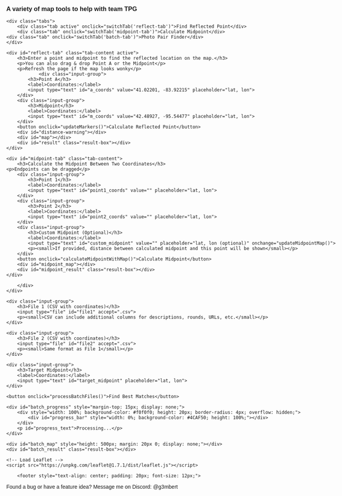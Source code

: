 <html>
<head>
    <title>Team TPG Tools</title>
    <meta charset="utf-8" />
    <meta name="viewport" content="width=device-width, initial-scale=1.0">
    <link rel="stylesheet" href="https://unpkg.com/leaflet@1.7.1/dist/leaflet.css" />
    <style>
        #map { 
	     height: 500px;
	     margin-top: 1em 
	     margin-bottom: 1em; 
	}
	#map.warning {
	  border: 4px solid #ff4d4f;
	  box-shadow: 0 0 15px 6px rgba(255, 77, 79, 0.5);
	  transition: box-shadow 0.3s ease, border 0.3s ease;
	}
	#midpoint_map { height: 500px; margin: 20px 0; }
        .input-group { margin: 10px 0; }
        label { display: inline-block; width: 120px; }
        body { font-family: Arial, sans-serif; max-width: 1000px; margin: 0 auto; padding: 20px; }
        .leaflet-marker-icon,
        .leaflet-marker-shadow {
            background-color: transparent !important;
            background: transparent !important;
        }
	    
	.leaflet-popup {
           width: max-content !important;
     		}
	.leaflet-popup-content-wrapper {
	  padding: 4px 6px !important;
	  border-radius: 8px !important;
	  background-color: rgba(255, 255, 255, 0.9) !important;
	}

	.leaflet-popup-content {
	  margin: 2px !important;
	  font-size: 12px !important;
	  line-height: 1.2 !important;
	  padding: 1px 9px 1px 1px !important;
	  max-width: 100% !important;
	}
	
 	.leaflet-popup-tip {
	  width: 5px !important;
	  height: 6px !important;
	  margin: -3px auto 0 !important;
	  transform: rotate(45deg) !important;
	}

        .tabs {
            display: flex;
	    overflow-x: auto;
	    white-space: nowrap;
            margin-bottom: 20px;
        }
	
	.tab-label {
	     flex: 0 0 auto;
	     padding: 12px 20px;
	     font-size: 16px;
	}

        .tab {
            padding: 10px 20px;
            background-color: #f0f0f0;
            cursor: pointer;
            border: 1px solid #ccc;
            border-bottom: none;
            margin-right: 5px;
        }
        .tab.active {
            background-color: #fff;
            border-bottom: 1px solid #fff;
            font-weight: bold;
        }
        .tab-content {
            display: none;
            border: 1px solid #ccc;
            padding: 20px;
        }
        .tab-content.active {
            display: block;
        }
        .result-box {
            margin-top: 20px;
            padding: 15px;
            background-color: #f9f9f9;
            border: 1px solid #ddd;
            border-radius: 5px;
        }
        .distance-label {
            white-space: nowrap;
            font-size: 12px;
            background-color: white;
            padding: 3px 6px;
            border: 1px solid #888;
            border-radius: 4px;
            box-shadow: 0 1px 3px rgba(0,0,0,0.2);
        }
        .warning-box {
            margin: 15px 0;
            padding: 12px 15px;
            background-color: #fff3cd;
            color: #856404;
            border: 1px solid #ffeeba;
            border-radius: 5px;
            font-weight: bold;
        }
	@media (max-width: 600px) {
 	 .tab-label {
   	 font-size: 14px;
    	padding: 10px 12px;
  	}
}
    </style>
    <script src="https://cdn.jsdelivr.net/npm/papaparse@5.4.1/papaparse.min.js"></script>
</head>
<body>
    <h3>A variety of map tools to help with team TPG</h3>
        
    <div class="tabs">
        <div class="tab active" onclick="switchTab('reflect-tab')">Find Reflected Point</div>
        <div class="tab" onclick="switchTab('midpoint-tab')">Calculate Midpoint</div>
	<div class="tab" onclick="switchTab('batch-tab')">Photo Pair Finder</div>
    </div>
     
    <div id="reflect-tab" class="tab-content active">
        <h3>Enter a point and midpoint to find the reflected location on the map.</h3>
        <p>You can also drag & drop Point A or the Midpoint</p>
        <p>Refresh the page if the map looks wonky</p>
                <div class="input-group">
            <h3>Point A</h3>
            <label>Coordinates:</label>
            <input type="text" id="a_coords" value="41.02201, -83.92215" placeholder="lat, lon">
        </div>
        <div class="input-group">
            <h3>Midpoint</h3>
            <label>Coordinates:</label>
            <input type="text" id="m_coords" value="42.48927, -95.54477" placeholder="lat, lon">
        </div>
        <button onclick="updateMarkers()">Calculate Reflected Point</button>
        <div id="distance-warning"></div>
        <div id="map"></div>
        <div id="result" class="result-box"></div>
    </div>
    
    <div id="midpoint-tab" class="tab-content">
        <h3>Calculate the Midpoint Between Two Coordinates</h3>
	<p>Endpoints can be dragged</p>
        <div class="input-group">
            <h3>Point 1</h3>
            <label>Coordinates:</label>
            <input type="text" id="point1_coords" value="" placeholder="lat, lon">
        </div>
        <div class="input-group">
            <h3>Point 2</h3>
            <label>Coordinates:</label>
            <input type="text" id="point2_coords" value="" placeholder="lat, lon">
        </div>
        <div class="input-group">
            <h3>Custom Midpoint (Optional)</h3>
            <label>Coordinates:</label>
            <input type="text" id="custom_midpoint" value="" placeholder="lat, lon (optional)" onchange="updateMidpointMap()">
            <p><small>If provided, distance between calculated midpoint and this point will be shown</small></p>
        </div>
        <button onclick="calculateMidpointWithMap()">Calculate Midpoint</button>
        <div id="midpoint_map"></div>
        <div id="midpoint_result" class="result-box"></div>
    </div>

<div id="batch-tab" class="tab-content">
    <h3>Photo Pair Finder - Batch Process Coordinate Pairs</h3>
    <p>Upload two CSV files with photo coordinates and find which pair produces a midpoint closest to the target.</p>
    <p>Now accepts exported Voronoi Map CSVs!</p>
    <p><strong>Warning:</strong> Both CSVs should have the same format to avoid errors.</p>
    <p><strong>Taking Too Long to compute?</strong> <a href="https://tpg.marsmathis.com/pairfinder/">Check out Morphior's site!</a>  </p>

    <div class="input-group">
        <h4>CSV Format Settings</h4>
        <div style="display: flex; align-items: center; margin-bottom: 10px;">
            <input type="checkbox" id="auto_detect" checked style="margin-right: 10px;">
            <label for="auto_detect" style="width: auto; margin-right: 15px;"><strong>Auto-detect coordinate columns</strong></label>
            <span style="font-size: 12px; color: #666;">(Recommended for most files)</span>
        </div>
        
        <div id="manual_columns" style="display: none;">
            <div style="margin-bottom: 10px;">
                <label for="lat_column">Latitude Column Index:</label>
                <input type="number" id="lat_column" value="0" min="0" style="width: 60px;">
                <span style="margin-left: 15px; font-size: 12px; color: #666;">(First column is index 0)</span>
            </div>
            <div>
                <label for="lon_column">Longitude Column Index:</label>
                <input type="number" id="lon_column" value="1" min="0" style="width: 60px;">
            </div>

<p><small>Specify which columns contain the latitude and longitude values. Default is 0,1 for the voronoi map exported csv.</small></p>

<div style="display: flex; align-items: center; margin-bottom: 10px; margin-top: 10px;">
    <input type="checkbox" id="has_headers" checked style="margin-right: 10px;">
    <label for="has_headers" style="width: auto; margin-right: 15px;"><strong>Files have headers</strong></label>
    <span style="font-size: 12px; color: #666;">(Uncheck if your CSV files don't have column names in the first row)</span>
</div>

	<div style="margin-bottom: 10px;">
    <label for="desc_column">Description Column Index:</label>
    <input type="number" id="desc_column" value="2" min="0" style="width: 60px;">
    <span style="margin-left: 15px; font-size: 12px; color: #666;">(Column to use for point description)</span>
</div>
            
        </div>
    </div>
        
    <div class="input-group">
        <h3>File 1 (CSV with coordinates)</h3>
        <input type="file" id="file1" accept=".csv">
        <p><small>CSV can include additional columns for descriptions, rounds, URLs, etc.</small></p>
    </div>
    
    <div class="input-group">
        <h3>File 2 (CSV with coordinates)</h3>
        <input type="file" id="file2" accept=".csv">
        <p><small>Same format as File 1</small></p>
    </div>
    
    <div class="input-group">
        <h3>Target Midpoint</h3>
        <label>Coordinates:</label>
        <input type="text" id="target_midpoint" placeholder="lat, lon">
    </div>
    
    <button onclick="processBatchFiles()">Find Best Matches</button>
    
    <div id="batch_progress" style="margin-top: 15px; display: none;">
        <div style="width: 100%; background-color: #f0f0f0; height: 20px; border-radius: 4px; overflow: hidden;">
            <div id="progress_bar" style="width: 0%; background-color: #4CAF50; height: 100%;"></div>
        </div>
        <p id="progress_text">Processing...</p>
    </div>
    
    <div id="batch_map" style="height: 500px; margin: 20px 0; display: none;"></div>
    <div id="batch_result" class="result-box"></div>
</div>

    <!-- Load Leaflet -->
    <script src="https://unpkg.com/leaflet@1.7.1/dist/leaflet.js"></script>
    
   <!-- This is just the modified part of the script section -->
<script>
    // Global variables for markers
    let markerA = null;
    let markerM = null;
    let markerB = null;
    let map = null;
    
    // Global variables for midpoint map
    let midpointMap = null;
    let point1Marker = null;
    let point2Marker = null;
    let calculatedMidpointMarker = null;
    let customMidpointMarker = null;
    let distancePolyline = null;
    let distanceLabel = null;
    
    // Constants for Earth dimensions
    const EARTH_RADIUS_MILES = 3958.8; // Earth's radius in miles
    const HALF_EARTH_CIRCUMFERENCE = Math.PI * EARTH_RADIUS_MILES; // Half of Earth's circumference in miles
    
    // Create a red icon for midpoint markers
    function createRedIcon() {
        return new L.Icon({
            iconUrl: 'https://raw.githubusercontent.com/pointhi/leaflet-color-markers/master/img/marker-icon-2x-red.png',
            shadowUrl: 'https://cdnjs.cloudflare.com/ajax/libs/leaflet/0.7.7/images/marker-shadow.png',
            iconSize: [25, 41],
            iconAnchor: [12, 41],
            popupAnchor: [1, -34],
            shadowSize: [41, 41]
        });
    }

     // Function to create a gold icon for custom midpoint
function createGoldIcon() {
    return new L.Icon({
        iconUrl: 'https://raw.githubusercontent.com/pointhi/leaflet-color-markers/master/img/marker-icon-2x-gold.png',
        shadowUrl: 'https://cdnjs.cloudflare.com/ajax/libs/leaflet/0.7.7/images/marker-shadow.png',
        iconSize: [25, 41],
        iconAnchor: [12, 41],
        popupAnchor: [1, -34],
        shadowSize: [41, 41]
    });
}

    
    // Fix Leaflet's default icon paths once for all maps
    function fixLeafletIconPaths() {
        delete L.Icon.Default.prototype._getIconUrl;
        L.Icon.Default.mergeOptions({
            iconRetinaUrl: 'https://unpkg.com/leaflet@1.7.1/dist/images/marker-icon-2x.png',
            iconUrl: 'https://unpkg.com/leaflet@1.7.1/dist/images/marker-icon.png',
            shadowUrl: 'https://unpkg.com/leaflet@1.7.1/dist/images/marker-shadow.png'
        });
    }
    
    // Initialize map
    function initMap() {
        if (map !== null) return; // Only initialize once
        
        map = L.map('map', {
            worldCopyJump: true // Helps with the wrapping behavior
        }).setView([32.5, -81.2], 6);
        
        // Add tile layer
        L.tileLayer('https://{s}.tile.openstreetmap.org/{z}/{x}/{y}.png', {
            attribution: '&copy; OpenStreetMap contributors',
            noWrap: false // Allow the map to repeat horizontally
        }).addTo(map);

        // Fix icon paths
        fixLeafletIconPaths();
    }
    
    // Initialize midpoint map
    function initMidpointMap() {
        if (midpointMap !== null) return; // Only initialize once
        
        midpointMap = L.map('midpoint_map', {
            worldCopyJump: true // Helps with the wrapping behavior
        }).setView([32.5, -81.2], 3);
        
        // Add tile layer
        L.tileLayer('https://{s}.tile.openstreetmap.org/{z}/{x}/{y}.png', {
            attribution: '&copy; OpenStreetMap contributors',
            noWrap: false // Allow the map to repeat horizontally
        }).addTo(midpointMap);

        // Fix icon paths
        fixLeafletIconPaths();
    }

    // Tab switching function
function switchTab(tabId) {
    // Hide all tab contents
    document.querySelectorAll('.tab-content').forEach(content => {
        content.classList.remove('active');
    });

    // Remove active class from all tabs
    document.querySelectorAll('.tab').forEach(tab => {
        tab.classList.remove('active');
    });

    // Show the selected tab content
    const tabContent = document.getElementById(tabId);
    if (tabContent) tabContent.classList.add('active');

    // Add active class to the correct tab using a matching ID-to-label map
    const tabMap = {
        'reflect-tab': 'Find Reflected Point',
        'midpoint-tab': 'Calculate Midpoint',
        'batch-tab': 'Photo Pair Finder'
    };

    document.querySelectorAll('.tab').forEach(tab => {
        if (tab.textContent.trim() === tabMap[tabId]) {
            tab.classList.add('active');
        }
    });

    // Initialize the appropriate map with a delay
    setTimeout(() => {
        if (tabId === 'reflect-tab') {
            initMap();
            updateMarkers();
        } else if (tabId === 'midpoint-tab') {
            initMidpointMap();
            if (document.getElementById('point1_coords').value && document.getElementById('point2_coords').value) {
                calculateMidpointWithMap();
            }
        } else if (tabId === 'batch-tab') {
            document.getElementById('batch_map').style.display = 'none';
        }
    }, 100);
}


    // Function to parse coordinates from input string
    function parseCoordinates(coordString) {
        if (!coordString || coordString.trim() === '') {
            throw new Error("Coordinates cannot be empty");
        }
        
        const parts = coordString.split(',').map(v => parseFloat(v.trim()));
        
        if (parts.length !== 2 || isNaN(parts[0]) || isNaN(parts[1])) {
            throw new Error("Invalid coordinates format. Please use 'latitude, longitude'");
        }
        
        return parts;
    }

    // Function to normalize coordinates
    function normalizeCoordinates(lat, lng) {
        // Constrain latitude to -90 to 90
        lat = Math.max(-90, Math.min(90, lat));
        
        // Normalize longitude to -180 to 180
        lng = ((lng + 540) % 360) - 180;
        
        return [lat, lng];
    }

    // Calculate midpoint using the geomidpoint.com method (center of gravity)
    function calculateGeographicMidpoint(coords) {
        const toRad = deg => deg * Math.PI / 180;
        const toDeg = rad => rad * 180 / Math.PI;
        
        // Convert to Cartesian coordinates
        let x = 0, y = 0, z = 0;
        
        for (const [lat, lon] of coords) {
            const phi = toRad(lat);
            const lambda = toRad(lon);
            
            // Convert to Cartesian coordinates
            x += Math.cos(phi) * Math.cos(lambda);
            y += Math.cos(phi) * Math.sin(lambda);
            z += Math.sin(phi);
        }
        
        // Get averages
        x /= coords.length;
        y /= coords.length;
        z /= coords.length;
        
        // Convert back to spherical coordinates
        const lambda = Math.atan2(y, x);
        const hyp = Math.sqrt(x * x + y * y);
        const phi = Math.atan2(z, hyp);
        
        // Convert to degrees
        const midLat = toDeg(phi);
        const midLon = toDeg(lambda);
        
        return normalizeCoordinates(midLat, midLon);
    }

    // Function to calculate distance between two points (in miles)
    function calculateDistance(lat1, lon1, lat2, lon2) {
        const R = EARTH_RADIUS_MILES; // Earth's radius in miles
        const dLat = (lat2 - lat1) * Math.PI / 180;
        const dLon = (lon2 - lon1) * Math.PI / 180;
        
        const a = Math.sin(dLat/2) * Math.sin(dLat/2) +
                  Math.cos(lat1 * Math.PI / 180) * Math.cos(lat2 * Math.PI / 180) * 
                  Math.sin(dLon/2) * Math.sin(dLon/2);
        
        const c = 2 * Math.atan2(Math.sqrt(a), Math.sqrt(1-a));
        const distance = R * c;
        
        return distance;
    }
    
    // Function to check if distance exceeds half of Earth's circumference
    function isDistanceTooLarge(lat1, lon1, lat2, lon2) {
        const distance = calculateDistance(lat1, lon1, lat2, lon2);
        return {
            isTooLarge: distance > HALF_EARTH_CIRCUMFERENCE / 2, // Half of half circumference (quarter of full)
            distance: distance
        };
    }
    
   // Function to add or update a marker on the midpoint map
function addOrUpdateMidpointMarker(marker, lat, lon, title, useRedIcon = false, customIcon = null) {
    let options = {
        draggable: false
    };

   // Make points 1 and 2 draggable, but not the midpoints
    if (title === "Point 1" || title === "Point 2") {
        options.draggable = true;
    }
    
    // Use specified icon if provided, otherwise use red icon if specified
    if (customIcon) {
        options.icon = customIcon;
    } else if (useRedIcon) {
        options.icon = createRedIcon();
    }
    
    if (marker) {
        marker.setLatLng([lat, lon]);
        
        // Update icon if we're changing the icon
        if ((useRedIcon && !marker.options.icon) || customIcon) {
            marker.setIcon(customIcon || createRedIcon());
        }

 // Update draggable property if it changed
        if (marker.options.draggable !== options.draggable) {
            // We need to recreate the marker if draggable property changes
            marker.remove();
            marker = L.marker([lat, lon], options);
            marker.addTo(midpointMap);
        }

    } else {
        marker = L.marker([lat, lon], options);
        marker.addTo(midpointMap);
    }
    marker.bindPopup(title);
    return marker;
}
    
// Throttle function to reduce number of updates during dragging
function throttle(func, limit) {
    let inThrottle;
    return function() {
        const args = arguments;
        const context = this;
        if (!inThrottle) {
            func.apply(context, args);
            inThrottle = true;
            setTimeout(() => inThrottle = false, limit);
        }
    }
}

    // Improved function to create a distance label that's always on one line
    function createDistanceLabel(midLat, midLon, distance) {
        // Remove existing distance label if it exists
        if (distanceLabel) {
            midpointMap.removeLayer(distanceLabel);
        }
        
        // Format the distance with appropriate precision
        const formattedDistance = distance.toFixed(2);
        
        // Create a div icon with nowrap styling
        const labelIcon = L.divIcon({
            className: 'custom-label', // This is ignored, we'll use the html styling
            html: `<div class="distance-label">${formattedDistance} miles</div>`,
            iconSize: [null, null], // Auto-size based on content
            iconAnchor: [50, 10] // Centered horizontally
        });
        
        // Create the marker with the label
        distanceLabel = L.marker([midLat, midLon], {
            icon: labelIcon,
            interactive: false, // Make it non-interactive (can't be clicked)
            keyboard: false
        }).addTo(midpointMap);        
        return distanceLabel;
    }
    
    // Function to update the midpoint map display
    function updateMidpointMap() {
        try {
            // Make sure the midpoint map is initialized
            initMidpointMap();
                            
            // Check if we have the necessary data
            const point1Value = document.getElementById('point1_coords').value.trim();
            const point2Value = document.getElementById('point2_coords').value.trim();
            
            if (!point1Value || !point2Value) {
                return; // Not enough data to update map
            }
            
            // Parse point coordinates
            let [lat1, lon1] = parseCoordinates(point1Value);
            let [lat2, lon2] = parseCoordinates(point2Value);
            
            // Normalize coordinates
            [lat1, lon1] = normalizeCoordinates(lat1, lon1);
            [lat2, lon2] = normalizeCoordinates(lat2, lon2);
            
            // Calculate midpoint
            const [midLat, midLon] = calculateGeographicMidpoint([[lat1, lon1], [lat2, lon2]]);
            
            // Update or add markers - use red icon for midpoint
            point1Marker = addOrUpdateMidpointMarker(point1Marker, lat1, lon1, "Point 1", false);
            point2Marker = addOrUpdateMidpointMarker(point2Marker, lat2, lon2, "Point 2", false);
            calculatedMidpointMarker = addOrUpdateMidpointMarker(calculatedMidpointMarker, midLat, midLon, "Calculated Midpoint", true);
   
// Add drag event listeners to recalculate midpoint
        if (point1Marker) {
            // Remove existing listeners first to avoid duplicates
            point1Marker.off('dragend');
            point1Marker.off('drag');
            
            // Add new listeners
            point1Marker.on('dragend', function(e) {
                const pos = e.target.getLatLng();
                document.getElementById('point1_coords').value = `${pos.lat.toFixed(6)}, ${pos.lng.toFixed(6)}`;
                calculateMidpointWithMap();
            });
            
            point1Marker.on('drag', throttle(function(e) {
                const pos = e.target.getLatLng();
                document.getElementById('point1_coords').value = `${pos.lat.toFixed(6)}, ${pos.lng.toFixed(6)}`;
            }, 100));
        }
        
        if (point2Marker) {
            // Remove existing listeners first to avoid duplicates
            point2Marker.off('dragend');
            point2Marker.off('drag');
            
            // Add new listeners
            point2Marker.on('dragend', function(e) {
                const pos = e.target.getLatLng();
                document.getElementById('point2_coords').value = `${pos.lat.toFixed(6)}, ${pos.lng.toFixed(6)}`;
                calculateMidpointWithMap();
            });
            
            point2Marker.on('drag', throttle(function(e) {
                const pos = e.target.getLatLng();
                document.getElementById('point2_coords').value = `${pos.lat.toFixed(6)}, ${pos.lng.toFixed(6)}`;
            }, 100));
        }

            // Check for custom midpoint
            const customMidpointValue = document.getElementById('custom_midpoint').value.trim();
            
            // Remove existing polyline
            if (distancePolyline) {
                midpointMap.removeLayer(distancePolyline);
                distancePolyline = null;
            }
            
            // Remove existing distance label
            if (distanceLabel) {
                midpointMap.removeLayer(distanceLabel);
                distanceLabel = null;
            }
            
            if (customMidpointValue) {
                try {
                    let [customLat, customLon] = parseCoordinates(customMidpointValue);
                    [customLat, customLon] = normalizeCoordinates(customLat, customLon);
                    
                    // Add or update custom midpoint marker with gold icon
		    customMidpointMarker = addOrUpdateMidpointMarker(customMidpointMarker, customLat, customLon, "Custom Midpoint", false, createGoldIcon());
                    
                    // Calculate distance
                    const distanceMiles = calculateDistance(midLat, midLon, customLat, customLon);
                    
                    // Add polyline
                    distancePolyline = L.polyline(
                        [[midLat, midLon], [customLat, customLon]], 
                        { color: 'red', weight: 3 }
                    ).addTo(midpointMap);
                    
                    // Add improved distance label
                    const midPoint = [
                        (midLat + customLat) / 2,
                        (midLon + customLon) / 2
                    ];
                    
                    createDistanceLabel(midPoint[0], midPoint[1], distanceMiles);
                    
                } catch (err) {
                    console.error("Error with custom midpoint:", err);
                    if (customMidpointMarker) {
                        midpointMap.removeLayer(customMidpointMarker);
                        customMidpointMarker = null;
                    }
                }
            } else {
                // If no custom midpoint is provided, remove the custom midpoint marker
                if (customMidpointMarker) {
                    midpointMap.removeLayer(customMidpointMarker);
                    customMidpointMarker = null;
                }
            }
            
            // Create a group with all valid markers to fit the map view
            const markersToInclude = [point1Marker, point2Marker, calculatedMidpointMarker];
            if (customMidpointMarker) markersToInclude.push(customMidpointMarker);
            
            const group = new L.featureGroup(markersToInclude);
            midpointMap.fitBounds(group.getBounds().pad(0.3));
            
        } catch (error) {
            console.error("Error updating midpoint map:", error);
            document.getElementById('midpoint_result').innerHTML = `
                <h3>Error:</h3>
                <strong>${error.message}</strong>
            `;
        }
    }

    // Function to handle midpoint calculation with map update
    function calculateMidpointWithMap() {
        try {
            // This calls the original calculation function
            calculateMidpoint();
            
            // Then updates the map
            updateMidpointMap();
            
        } catch (error) {
            console.error("Error calculating midpoint with map:", error);
        }
    }

    // Function to handle midpoint calculation
    function calculateMidpoint() {
        try {
            // Get input values
            let [lat1, lon1] = parseCoordinates(document.getElementById('point1_coords').value);
            let [lat2, lon2] = parseCoordinates(document.getElementById('point2_coords').value);
            
            // Normalize coordinates
            [lat1, lon1] = normalizeCoordinates(lat1, lon1);
            [lat2, lon2] = normalizeCoordinates(lat2, lon2);
            
            // Update input fields with normalized values
            document.getElementById('point1_coords').value = `${lat1.toFixed(6)}, ${lon1.toFixed(6)}`;
            document.getElementById('point2_coords').value = `${lat2.toFixed(6)}, ${lon2.toFixed(6)}`;
            
            // Calculate midpoint
            const [midLat, midLon] = calculateGeographicMidpoint([[lat1, lon1], [lat2, lon2]]);
            
            let resultHTML = `
                <h3>Midpoint Results:</h3>
                <strong>Calculated Midpoint:</strong> ${midLat.toFixed(6)}, ${midLon.toFixed(6)}<br>
                <a href="https://www.google.com/maps/place/${midLat},${midLon}" target="_blank">View on Google Maps</a><br><br>
                <strong>Distance from Point 1 to Point 2:</strong> ${calculateDistance(lat1, lon1, lat2, lon2).toFixed(2)} miles<br>
            `;
            
            // Check if custom midpoint was provided
            const customMidpointValue = document.getElementById('custom_midpoint').value.trim();
            if (customMidpointValue) {
                try {
                    let [customLat, customLon] = parseCoordinates(customMidpointValue);
                    
                    [customLat, customLon] = normalizeCoordinates(customLat, customLon);
                    document.getElementById('custom_midpoint').value = `${customLat.toFixed(6)}, ${customLon.toFixed(6)}`;
                    
                    const customDistance = calculateDistance(midLat, midLon, customLat, customLon);
                    resultHTML += `<br><strong>Distance between calculated midpoint and custom midpoint:</strong> ${customDistance.toFixed(2)} miles`;
                } catch (err) {
                    resultHTML += `<br><span style="color: red;">Error with custom midpoint: ${err.message}</span>`;
                }
            }
            
            document.getElementById('midpoint_result').innerHTML = resultHTML;
            
        } catch (error) {
            document.getElementById('midpoint_result').innerHTML = `
                <h3>Error:</h3>
                <strong>${error.message}</strong>
            `;
        }
    }

    // Improved inverse midpoint function using vector-based calculation
    function improvedInverseMidpoint(a_lat, a_lon, m_lat, m_lon) {
        const toRad = deg => deg * Math.PI / 180;
        const toDeg = rad => rad * 180 / Math.PI;

        const φ1 = toRad(a_lat);
        const λ1 = toRad(a_lon);
        const φ2 = toRad(m_lat);
        const λ2 = toRad(m_lon);

        // Calculate angular distance between point A and midpoint
        const Δφ = φ2 - φ1;
        const Δλ = λ2 - λ1;
        const a = Math.sin(Δφ/2)**2 + Math.cos(φ1)*Math.cos(φ2)*Math.sin(Δλ/2)**2;
        const angularDistance = 2 * Math.atan2(Math.sqrt(a), Math.sqrt(1-a));

        // Check for antipodal points (distance close to π radians or 180 degrees)
        if (Math.abs(angularDistance - Math.PI) < 1e-10) {
            return [null, null]; // Reflection is undefined for antipodal points
        }

        // Check if points are identical or very close
        if (angularDistance < 1e-10) {
            return [null, null]; // Cannot determine reflection direction
        }

        // Calculate initial bearing from point A to midpoint
        const y = Math.sin(Δλ) * Math.cos(φ2);
        const x = Math.cos(φ1)*Math.sin(φ2) - Math.sin(φ1)*Math.cos(φ2)*Math.cos(Δλ);
        const θ = Math.atan2(y, x);

        // Continue along the same great circle for the same distance to get reflected point
        // Double the angular distance from A to M
        const δ = 2 * angularDistance;
        
        // If this exceeds 180 degrees, we need to warn about potential issues
        if (δ > Math.PI) {
            console.warn("Warning: Reflected point is more than 180° from the original point");
        }

        // Calculate the destination point
        const φ3 = Math.asin(Math.sin(φ1)*Math.cos(δ) + Math.cos(φ1)*Math.sin(δ)*Math.cos(θ));
        const λ3 = λ1 + Math.atan2(Math.sin(θ)*Math.sin(δ)*Math.cos(φ1), 
                                  Math.cos(δ) - Math.sin(φ1)*Math.sin(φ3));

        // Convert back to degrees
        let b_lat = toDeg(φ3);
        let b_lon = toDeg(λ3);
        
        // Normalize longitude to -180 to 180
        b_lon = ((b_lon + 540) % 360) - 180;

        return [b_lat, b_lon];
    }

    // Helper function to add or move markers
    function addOrMoveMarker(marker, lat, lon, options, onDragEnd) {
        if (marker) {
            marker.setLatLng([lat, lon]);
            
            // Update icon if specified in options and different from current
            if (options.icon && (!marker.options.icon || marker.options.icon !== options.icon)) {
                marker.setIcon(options.icon);
            }
        } else {
            marker = L.marker([lat, lon], options);
            if (onDragEnd) marker.on('dragend', onDragEnd);
            marker.addTo(map);
        }
        return marker;
    }

    // Update markers for the reflection calculator
    function updateMarkers() {
        try {
            // Initialize map if not already initialized
            initMap();
            
            // Clear any existing warning
            document.getElementById('distance-warning').innerHTML = '';
            
            // Get input values
            try {
                var [a_lat, a_lon] = parseCoordinates(document.getElementById('a_coords').value);
                var [m_lat, m_lon] = parseCoordinates(document.getElementById('m_coords').value);
            } catch (error) {
                document.getElementById('result').innerHTML = `
                    <h3>Error:</h3>
                    <strong>${error.message}</strong>
                `;
                return;
            }
            
            // Normalize the input coordinates
            [a_lat, a_lon] = normalizeCoordinates(a_lat, a_lon);
            [m_lat, m_lon] = normalizeCoordinates(m_lat, m_lon);
            
            // Update the input fields with normalized values
            document.getElementById('a_coords').value = `${a_lat.toFixed(6)}, ${a_lon.toFixed(6)}`;
            document.getElementById('m_coords').value = `${m_lat.toFixed(6)}, ${m_lon.toFixed(6)}`;
           
// Check if distance is too large (more than a quarter of Earth's circumference)
const { isTooLarge, distance } = isDistanceTooLarge(a_lat, a_lon, m_lat, m_lon);

const warningBox = document.getElementById('distance-warning');
const mapElement = document.getElementById('map');

if (isTooLarge) {
    // Show warning
    warningBox.innerHTML = `
        <div class="warning-box">
            <strong>Warning:</strong> The distance between Point A and the Midpoint (${distance.toFixed(0)} miles) 
            is very large. For points this far apart the true shortest path midpoint would be the antipode of the current midpoint.
        </div>
    `;

    // Add red glow to the map
    mapElement.classList.add('warning');

    // Optional: vibrate on mobile
    if ('vibrate' in navigator) navigator.vibrate(200);

} else {
    // Clear warning
    warningBox.innerHTML = '';
    
    // Remove red glow
    mapElement.classList.remove('warning');
}

            
            // Calculate inverse midpoint
            const [b_lat, b_lon] = improvedInverseMidpoint(a_lat, a_lon, m_lat, m_lon);
            
            if (b_lat === null || b_lon === null) {
                document.getElementById('result').innerHTML = `
                    <h3>Error:</h3>
                    <strong>Cannot calculate reflected point:</strong> 
                    Points are either too close or antipodal (opposite sides of Earth).
                    Please choose different points.
                `;
                return;
            }
            
            // Create a red icon for the midpoint
            const redIcon = createRedIcon();
            
            // Add or move markers - use red icon for midpoint
            markerA = addOrMoveMarker(markerA, a_lat, a_lon, {draggable: true, title: "Point A"}, function(e) {
                const pos = e.target.getLatLng();
                // Normalize the coordinates when marker is dragged
                const [normalizedLat, normalizedLng] = normalizeCoordinates(pos.lat, pos.lng);
                document.getElementById('a_coords').value = `${normalizedLat.toFixed(6)}, ${normalizedLng.toFixed(6)}`;
                // Update the marker position with normalized coordinates
                e.target.setLatLng([normalizedLat, normalizedLng]);
                updateMarkers();
            });
            markerA.bindPopup("Point A").openPopup();
            
            markerM = addOrMoveMarker(markerM, m_lat, m_lon, {draggable: true, title: "Midpoint", icon: redIcon}, function(e) {
                const pos = e.target.getLatLng();
                // Normalize the coordinates when marker is dragged
                const [normalizedLat, normalizedLng] = normalizeCoordinates(pos.lat, pos.lng);
                document.getElementById('m_coords').value = `${normalizedLat.toFixed(6)}, ${normalizedLng.toFixed(6)}`;
                // Update the marker position with normalized coordinates
                e.target.setLatLng([normalizedLat, normalizedLng]);
                updateMarkers();
            });
            markerM.bindPopup("Midpoint");
            
            markerB = addOrMoveMarker(markerB, b_lat, b_lon, {draggable: false, title: "Reflected Point"});
            markerB.bindPopup("Reflected Point");
            
            // Fit map to show all points
            const group = new L.featureGroup([markerA, markerM, markerB]);
            map.fitBounds(group.getBounds().pad(0.3));
            
            // Show result
            document.getElementById('result').innerHTML = `
                <h3>Results:</h3>
                <strong>Reflected Point Coordinates:</strong> ${b_lat.toFixed(6)}, ${b_lon.toFixed(6)}<br>
                <a href="https://www.google.com/maps/place/${b_lat},${b_lon}" target="_blank">View on Google Maps</a>
            `;
        } catch (error) {
            document.getElementById('result').innerHTML = `
                <h3>Error:</h3>
                <strong>${error.message}</strong>
            `;
        }
    }

// Global variables for batch processing
let batchMap = null;
let batchResults = [];
let batchMarkers = [];

// Initialize batch processing map
function initBatchMap() {
    if (batchMap !== null) return; // Only initialize once
    
    batchMap = L.map('batch_map', {
        worldCopyJump: true
    }).setView([32.5, -81.2], 3);
    
    // Add tile layer
    L.tileLayer('https://{s}.tile.openstreetmap.org/{z}/{x}/{y}.png', {
        attribution: '&copy; OpenStreetMap contributors',
        noWrap: false
    }).addTo(batchMap);

    // Fix icon paths
    fixLeafletIconPaths();
}

// Add this code to your existing JavaScript section
document.addEventListener('DOMContentLoaded', function() {
    // Add event listener for auto-detect checkbox
    const autoDetectCheckbox = document.getElementById('auto_detect');
    const manualColumnsDiv = document.getElementById('manual_columns');
    
    if (autoDetectCheckbox && manualColumnsDiv) {
        autoDetectCheckbox.addEventListener('change', function() {
            manualColumnsDiv.style.display = this.checked ? 'none' : 'block';
        });
    }
});
/**
 * More robust function to determine if a CSV has headers
 * @param {string} csvContent - The content of the CSV file
 * @returns {boolean} - True if the CSV likely has headers, false otherwise
 */
function detectCSVHeaders(csvContent) {
    const lines = csvContent.split(/\r?\n/).filter(line => line.trim());
    if (lines.length < 2) return false; // Need at least 2 lines to compare
    
    const firstLine = lines[0].split(',').map(item => item.trim());
    const secondLine = lines[1].split(',').map(item => item.trim());
    
    // If first line has different number of columns than second, it's likely a header
    if (firstLine.length !== secondLine.length) return true;
    
    // Check if first line has any non-numeric values while second line is all numeric
    const firstLineHasNonNumeric = firstLine.some(item => isNaN(parseFloat(item)));
    const secondLineAllNumeric = secondLine.every(item => !isNaN(parseFloat(item)));
    
    if (firstLineHasNonNumeric && secondLineAllNumeric) return true;
    
    // Check for common header words in first line
    const headerKeywords = ['name', 'id', 'title', 'label', 'description', 'desc', 'lat', 'lon', 'lng', 
                           'latitude', 'longitude', 'location', 'address', 'city', 'state', 'country', 
                           'zip', 'postal', 'code', 'date', 'time', 'year', 'month', 'day'];
    
    const firstLineHasHeaderWords = firstLine.some(item => 
        headerKeywords.some(keyword => 
            item.toLowerCase().includes(keyword.toLowerCase())
        )
    );
    
    // If we detect header keywords in the first line, it's likely a header
    if (firstLineHasHeaderWords) return true;
    
    // Compare data patterns between first row and other rows
    // If first row pattern is significantly different, it might be a header
    let firstRowNumericCount = 0;
    let otherRowsNumericCount = 0;
    let rowsChecked = 0;
    
    firstLine.forEach(item => {
        if (!isNaN(parseFloat(item))) firstRowNumericCount++;
    });
    
    // Check up to 5 more rows
    for (let i = 1; i < Math.min(lines.length, 6); i++) {
        const rowItems = lines[i].split(',').map(item => item.trim());
        let rowNumericCount = 0;
        
        rowItems.forEach(item => {
            if (!isNaN(parseFloat(item))) rowNumericCount++;
        });
        
        otherRowsNumericCount += rowNumericCount;
        rowsChecked++;
    }
    
    const avgOtherRowsNumeric = otherRowsNumericCount / rowsChecked;
    
    // If first row has significantly less numeric values than others, likely a header
    if (firstRowNumericCount < avgOtherRowsNumeric * 0.7) return true;
    
    // Default to assuming no headers if none of the above checks passed
    return false;
}
  
/**
 * Automatically detects the latitude and longitude columns in a CSV file.
 * @param {string} csvContent - The content of the CSV file as a string
 * @returns {Object} - Object containing the detected latitude and longitude column indices
 */
function autoDetectCoordinateColumns(csvContent) {
    if (!csvContent || typeof csvContent !== 'string') {
        return { latIndex: 0, lonIndex: 1 }; // Default values if input is invalid
    }

    // Split content into lines and get header row if it exists
    const lines = csvContent.split(/\r?\n/);
    if (lines.length < 2) {
        return { latIndex: 0, lonIndex: 1 }; // Not enough data, return defaults
    }

    // Check if we have headers (first attempt to parse first line as numbers)
    const firstLineParts = lines[0].split(',').map(p => p.trim());
    const hasHeaders = firstLineParts.some(part => isNaN(parseFloat(part)));

    // Get column headers if they exist, otherwise use indices as headers
    const headers = hasHeaders ? firstLineParts : Array.from({ length: firstLineParts.length }, (_, i) => `Column ${i}`);
    
    // Header-based detection - common names for lat/lon columns
    const latKeywords = ['lat', 'latitude', 'latitud'];
    const lonKeywords = ['lon', 'lng', 'long', 'longitude', 'longitud'];
    
    let latCandidates = [];
    let lonCandidates = [];
    
    // First check headers for common lat/lon names
    headers.forEach((header, index) => {
        const headerLower = header.toLowerCase();
        
        // Check for latitude keywords
        if (latKeywords.some(keyword => headerLower.includes(keyword))) {
            latCandidates.push({ index, confidence: 0.9 }); // High confidence based on header
        }
        
        // Check for longitude keywords
        if (lonKeywords.some(keyword => headerLower.includes(keyword))) {
            lonCandidates.push({ index, confidence: 0.9 }); // High confidence based on header
        }
    });
    
    // If we couldn't find by headers, analyze data in columns
    if (latCandidates.length === 0 || lonCandidates.length === 0) {
        // Get sample rows for analysis (skip header if it exists)
        const startRow = hasHeaders ? 1 : 0;
        const sampleRows = lines.slice(startRow, Math.min(startRow + 10, lines.length))
            .filter(line => line.trim() !== '');
        
        // Extract columns from sample
        const columns = [];
        for (let i = 0; i < headers.length; i++) {
            columns[i] = [];
        }
        
        // Parse column values
        sampleRows.forEach(line => {
            const parts = line.split(',').map(p => p.trim());
            for (let i = 0; i < Math.min(parts.length, headers.length); i++) {
                const parsedValue = parseFloat(parts[i]);
                if (!isNaN(parsedValue)) {
                    columns[i].push(parsedValue);
                }
            }
        });
        
        // Analyze each column for lat/lon characteristics
        columns.forEach((values, index) => {
            if (values.length === 0) return; // Skip empty columns
            
            // Calculate value range and average
            const min = Math.min(...values);
            const max = Math.max(...values);
            const avg = values.reduce((sum, val) => sum + val, 0) / values.length;
            const allNumeric = values.length === sampleRows.length;
            
            // Latitude should be between -90 and 90
            if (allNumeric && min >= -90 && max <= 90) {
                // Higher confidence if values are in typical ranges
                let confidence = 0.6;
                
                // Most populated areas have latitudes between -60 and 75
                if (min >= -60 && max <= 75) {
                    confidence += 0.1;
                }
                
                // Non-zero latitudes increase confidence
                if (Math.abs(avg) > 1) {
                    confidence += 0.1;
                }
                
                latCandidates.push({ index, confidence });
            }
            
            // Longitude should be between -180 and 180
            if (allNumeric && min >= -180 && max <= 180) {
                // Higher confidence if values are in typical ranges
                let confidence = 0.6;
                
                // Most longitudes will have some significant value
                if (Math.abs(avg) > 5) {
                    confidence += 0.1;
                }
                
                lonCandidates.push({ index, confidence });
            }
        });
    }
    
    // If we still have no candidates, look for any numeric columns
    if (latCandidates.length === 0 || lonCandidates.length === 0) {
        // Get the first few numeric columns
        const numericColumns = [];
        
        // Check first few rows
        const startRow = hasHeaders ? 1 : 0;
        const checkRows = Math.min(lines.length, startRow + 3);
        
        for (let i = startRow; i < checkRows; i++) {
            const parts = lines[i].split(',').map(p => p.trim());
            
            parts.forEach((part, index) => {
                if (!numericColumns.includes(index) && !isNaN(parseFloat(part))) {
                    numericColumns.push(index);
                }
            });
        }
        
        // If we have at least two numeric columns, use the first two as lat/lon
        if (numericColumns.length >= 2) {
            if (latCandidates.length === 0) {
                latCandidates.push({ index: numericColumns[0], confidence: 0.3 });
            }
            if (lonCandidates.length === 0) {
                lonCandidates.push({ index: numericColumns[1], confidence: 0.3 });
            }
        }
    }
    
    // Sort candidates by confidence
    latCandidates.sort((a, b) => b.confidence - a.confidence);
    lonCandidates.sort((a, b) => b.confidence - a.confidence);
    
    // Ensure lat and lon are different columns
    if (latCandidates.length > 0 && lonCandidates.length > 0) {
        if (latCandidates[0].index === lonCandidates[0].index) {
            // If the same column is detected for both, take the second best for lon
            if (lonCandidates.length > 1) {
                lonCandidates[0] = lonCandidates[1];
            } else if (latCandidates.length > 1) {
                // Or take the second best for lat
                latCandidates[0] = latCandidates[1];
            } else {
                // If no alternatives, use consecutive columns
                lonCandidates[0] = { index: latCandidates[0].index + 1, confidence: 0.1 };
            }
        }
    }
    
    // Set default values if no candidates were found
    const latIndex = latCandidates.length > 0 ? latCandidates[0].index : 0;
    const lonIndex = lonCandidates.length > 0 ? lonCandidates[0].index : 1;
    
    return { 
        latIndex, 
        lonIndex,
        latConfidence: latCandidates.length > 0 ? latCandidates[0].confidence : 0,
        lonConfidence: lonCandidates.length > 0 ? lonCandidates[0].confidence : 0
    };
}

// Update the CSV parsing function to use autodetected columns
function parseCSVCoordinates(csvContent, latIndex = null, lonIndex = null, descIndex = null, explicitHasHeader = null){
    // Auto-detect columns if not specified
    let columnIndices;
    if (latIndex === null || lonIndex === null) {
        columnIndices = autoDetectCoordinateColumns(csvContent);
        latIndex = columnIndices.latIndex;
        lonIndex = columnIndices.lonIndex;
    }
    
    const lines = csvContent.split(/\r?\n/).filter(line => line.trim());
    const coordinates = [];
    
    // Skip empty file
    if (lines.length === 0) {
        return coordinates;
    }
    
    // Use the improved header detection function
    const hasHeader = typeof explicitHasHeader === 'boolean' ? explicitHasHeader : detectCSVHeaders(csvContent);
    const startRow = hasHeader ? 1 : 0;
    
    // Get headers only if we actually have headers
    const headers = hasHeader ? lines[0].split(',').map(h => h.trim()) : null;
    
    // If no specific description column is provided, try to find a good candidate
    // Typically the first non-lat/lon column
    if (descIndex === null) {
        // Start from column 2 (typically the third column, index 2) if lat/lon are 0 and 1
        let startIdx = (latIndex === 0 && lonIndex === 1) ? 2 : 0;
        
        for (let i = startIdx; i < (lines[0]?.split(',').length || 0); i++) {
            if (i !== latIndex && i !== lonIndex) {
                descIndex = i;
                break;
            }
        }
    }
    
    for (let i = startRow; i < lines.length; i++) {
        const line = lines[i].trim();
        if (!line) continue;
        
        // Split the line into parts
        const parts = line.split(',').map(p => p.trim());
        
        try {
            // Need at least enough parts to include lat and lon
            const maxIndex = Math.max(latIndex, lonIndex);
            if (parts.length <= maxIndex) continue;
            
            // Extract lat and lon from specified indices
            const lat = parseFloat(parts[latIndex]);
            const lon = parseFloat(parts[lonIndex]);
            
            if (isNaN(lat) || isNaN(lon)) continue;
            
            // Normalize coordinates
            const [normalizedLat, normalizedLon] = normalizeCoordinates(lat, lon);
            
            // Build a name/description from the selected description column
            let name = `Point ${i+1}`;
            
            // If we have a valid description column and it exists in this row
            if (descIndex !== null && descIndex < parts.length) {
                const descValue = parts[descIndex];
                if (descValue && descValue.trim()) {
                    // If we have headers, include the header name
                    if (headers && hasHeader) {
                        name = `${headers[descIndex]}: ${descValue}`;
                    } else {
                        // For files without headers, just use the raw description value
                        name = descValue;
                    }
                }
            }
            
            coordinates.push({
                name: name,
                lat: normalizedLat,
                lon: normalizedLon,
                // Store all original parts in case needed for display
                originalData: parts
            });
        } catch (e) {
            console.warn(`Error parsing line ${i+1}: ${line}`);
        }
    }
    
    return coordinates;
}

// Update the processBatchFiles function to include description column selection
function parseCSVFileWithPapa(file, hasHeaders) {
    return new Promise((resolve, reject) => {
        Papa.parse(file, {
            header: hasHeaders,
            skipEmptyLines: true,
            complete: results => resolve(results.data),
            error: err => reject(err)
        });
    });
}

function extractCoordinatesFromRows(rows, latIndex, lonIndex, descIndex, hasHeaders, autoDetect) {
    if (autoDetect && rows.length > 0) {
        const sampleContent = Object.values(rows[0]).join(",");
        const auto = autoDetectCoordinateColumns(sampleContent);
        latIndex = auto.latIndex;
        lonIndex = auto.lonIndex;
    }

    return rows.map((row, i) => {
        const parts = hasHeaders ? Object.values(row) : row;
        const lat = parseFloat(parts[latIndex]);
        const lon = parseFloat(parts[lonIndex]);
        const desc = descIndex !== null && descIndex < parts.length ? parts[descIndex] : `Point ${i + 1}`;
        if (isNaN(lat) || isNaN(lon)) return null;
        const [normLat, normLon] = normalizeCoordinates(lat, lon);
        return {
            name: hasHeaders && descIndex !== null ? `${Object.keys(row)[descIndex]}: ${desc}` : desc,
            lat: normLat,
            lon: normLon,
            originalData: parts
        };
    }).filter(p => p !== null);
}

function processBatchFiles() {
    batchResults = [];
    batchMarkers.forEach(marker => {
        if (batchMap) batchMap.removeLayer(marker);
    });
    batchMarkers = [];
    document.getElementById('batch_result').innerHTML = '';

    const file1 = document.getElementById('file1').files[0];
    const file2 = document.getElementById('file2').files[0];
    const targetMidpointStr = document.getElementById('target_midpoint').value.trim();
    const useAutoDetect = document.getElementById('auto_detect').checked;
    const hasHeaders = document.getElementById('has_headers').checked;

    if (!file1 || !file2 || !targetMidpointStr) {
        document.getElementById('batch_result').innerHTML = '<strong>Please provide both files and a target midpoint.</strong>';
        return;
    }

    let [targetLat, targetLon] = parseCoordinates(targetMidpointStr);
    [targetLat, targetLon] = normalizeCoordinates(targetLat, targetLon);

    let latIndex = null, lonIndex = null, descIndex = null;
    if (!useAutoDetect) {
        latIndex = parseInt(document.getElementById('lat_column').value);
        lonIndex = parseInt(document.getElementById('lon_column').value);
        descIndex = parseInt(document.getElementById('desc_column').value);
    }

    document.getElementById('batch_progress').style.display = 'block';
    document.getElementById('progress_bar').style.width = '0%';
    document.getElementById('progress_text').innerText = 'Reading files...';

    Promise.all([
        parseCSVFileWithPapa(file1, hasHeaders),
        parseCSVFileWithPapa(file2, hasHeaders)
    ]).then(([rows1, rows2]) => {
        const coords1 = extractCoordinatesFromRows(rows1, latIndex, lonIndex, descIndex, hasHeaders, useAutoDetect);
        const coords2 = extractCoordinatesFromRows(rows2, latIndex, lonIndex, descIndex, hasHeaders, useAutoDetect);

        document.getElementById('progress_text').innerText = `Processing ${coords1.length} × ${coords2.length} pairs...`;
        processPairsInBatches(coords1, coords2, targetLat, targetLon, 0, 0, 100);
    }).catch(error => {
        document.getElementById('batch_progress').style.display = 'none';
        document.getElementById('batch_result').innerHTML = '<strong>Error:</strong> ' + error.message;
    });
}

// Helper function to read file as text
function readFileAsText(file) {
    return new Promise((resolve, reject) => {
        const reader = new FileReader();
        reader.onload = event => resolve(event.target.result);
        reader.onerror = error => reject(error);
        reader.readAsText(file);
    });
}

// Process pairs in batches to avoid UI freeze
function processPairsInBatches(coords1, coords2, targetLat, targetLon, i, j, batchSize) {
    const totalPairs = coords1.length * coords2.length;
    const startTime = performance.now();
    let pairsProcessed = 0;
    
    while (i < coords1.length && pairsProcessed < batchSize) {
        while (j < coords2.length && pairsProcessed < batchSize) {
            const coord1 = coords1[i];
            const coord2 = coords2[j];
            
            // Calculate midpoint
            const [midLat, midLon] = calculateGeographicMidpoint([
                [coord1.lat, coord1.lon],
                [coord2.lat, coord2.lon]
            ]);
            
            // Calculate distance to target
            const distanceToTarget = calculateDistance(midLat, midLon, targetLat, targetLon);
            
            batchResults.push({
                point1: coord1,
                point2: coord2,
                midpoint: { lat: midLat, lon: midLon },
                distance: distanceToTarget
            });
            
            pairsProcessed++;
            j++;
        }
        
        if (j >= coords2.length) {
            j = 0;
            i++;
        }
    }
    
    // Update progress
    const processedSoFar = Math.min(i * coords2.length + j, totalPairs);
    const percentComplete = Math.round((processedSoFar / totalPairs) * 100);
    document.getElementById('progress_bar').style.width = percentComplete + '%';
    document.getElementById('progress_text').innerText = `Processed ${processedSoFar} of ${totalPairs} pairs (${percentComplete}%)`;
    
    if (i < coords1.length) {
        // Continue processing in the next batch
        setTimeout(() => {
            processPairsInBatches(coords1, coords2, targetLat, targetLon, i, j, batchSize);
        }, 0);
    } else {
        // All done, show results
        displayBatchResults(targetLat, targetLon);
    }
}

// Display batch processing results
function displayBatchResults(targetLat, targetLon) {
    document.getElementById('batch_progress').style.display = 'none';
    
    if (batchResults.length === 0) {
        document.getElementById('batch_result').innerHTML = '<strong>No valid coordinate pairs found.</strong>';
        return;
    }
    
    // Sort results by distance
    batchResults.sort((a, b) => a.distance - b.distance);
    
    // Take top 10 results
    const topResults = batchResults.slice(0, 10);
    
    // Initialize map
    document.getElementById('batch_map').style.display = 'block';
    initBatchMap();
    
    // Create result HTML
    let resultHTML = `
       <h3>Top 10 Closest Matches:</h3>
        <table style="width: 100%; border-collapse: collapse; margin-top: 10px; font-size: 14px;">
            <tr>
                <th style="padding: 8px; text-align: left; border-bottom: 1px solid #ddd;">Rank</th>
                <th style="padding: 8px; text-align: left; border-bottom: 1px solid #ddd;">Point 1</th>
                <th style="padding: 8px; text-align: left; border-bottom: 1px solid #ddd;">Point 2</th>
                <th style="padding: 8px; text-align: left; border-bottom: 1px solid #ddd;">Midpoint</th>
                <th style="padding: 8px; text-align: left; border-bottom: 1px solid #ddd;">Distance to Target</th>
            </tr>
    `;
   
    // Add markers for target point
    const targetIcon = new L.Icon({
        iconUrl: 'https://raw.githubusercontent.com/pointhi/leaflet-color-markers/master/img/marker-icon-2x-red.png',
        shadowUrl: 'https://cdnjs.cloudflare.com/ajax/libs/leaflet/0.7.7/images/marker-shadow.png',
        iconSize: [25, 41],
        iconAnchor: [12, 41],
        popupAnchor: [1, -34],
        shadowSize: [41, 41]
    });
    
    const targetMarker = L.marker([targetLat, targetLon], { icon: targetIcon })
        .bindPopup("Target Midpoint")
        .addTo(batchMap);
    
    batchMarkers.push(targetMarker);
    
    // Add markers for top results
    topResults.forEach((result, index) => {
        const { point1, point2, midpoint, distance } = result;
        
        resultHTML += `
            <tr>
                <td style="padding: 8px; text-align: left; border-bottom: 1px solid #ddd;">${index + 1}</td>
                <td style="padding: 8px; text-align: left; border-bottom: 1px solid #ddd;">
                    <div>${point1.name}</div>
                    <div><small>${point1.lat.toFixed(6)}, ${point1.lon.toFixed(6)}</small></div>
                </td>
                <td style="padding: 8px; text-align: left; border-bottom: 1px solid #ddd;">
                    <div>${point2.name}</div>
                    <div><small>${point2.lat.toFixed(6)}, ${point2.lon.toFixed(6)}</small></div>
                </td>
                <td style="padding: 8px; text-align: left; border-bottom: 1px solid #ddd;">${midpoint.lat.toFixed(6)}, ${midpoint.lon.toFixed(6)}</td>
                <td style="padding: 8px; text-align: left; border-bottom: 1px solid #ddd;">${distance.toFixed(2)} miles</td>
            </tr>
        `;
        
        // Only add markers for top 3 results to avoid clutter
        if (index < 3) {
            // Use different colors for top 3
            const colors = ['gold', 'grey', 'orange'];
            const color = colors[index];
            
            // Point 1 marker
            const marker1 = L.marker([point1.lat, point1.lon])
                .bindPopup(`${point1.name} (Pair #${index + 1})`)
                .addTo(batchMap);
            
            // Point 2 marker
            const marker2 = L.marker([point2.lat, point2.lon])
                .bindPopup(`${point2.name} (Pair #${index + 1})`)
                .addTo(batchMap);
            
            // Midpoint marker
            const midpointIcon = new L.Icon({
                iconUrl: `https://raw.githubusercontent.com/pointhi/leaflet-color-markers/master/img/marker-icon-2x-${color}.png`,
                shadowUrl: 'https://cdnjs.cloudflare.com/ajax/libs/leaflet/0.7.7/images/marker-shadow.png',
                iconSize: [25, 41],
                iconAnchor: [12, 41],
                popupAnchor: [1, -34],
                shadowSize: [41, 41]
            });
            
            const midMarker = L.marker([midpoint.lat, midpoint.lon], { icon: midpointIcon })
                .bindPopup(`Midpoint #${index + 1} - ${distance.toFixed(2)} miles from target`)
                .addTo(batchMap);
            
            // Add lines connecting the points
            const polyline = L.polyline([
                [point1.lat, point1.lon],
                [midpoint.lat, midpoint.lon],
                [point2.lat, point2.lon]
            ], { color: color, weight: 2 }).addTo(batchMap);
            
            // Add distance line to target
            const targetLine = L.polyline([
                [midpoint.lat, midpoint.lon],
                [targetLat, targetLon]
            ], { color: 'red', weight: 2, dashArray: '5, 5' }).addTo(batchMap);
            
            batchMarkers.push(marker1, marker2, midMarker, polyline, targetLine);
        }
    });
    
    resultHTML += '</>';
    document.getElementById('batch_result').innerHTML = resultHTML;
  
    // Fit map to markers
    const group = new L.featureGroup(batchMarkers);
    batchMap.fitBounds(group.getBounds().pad(0.3));
}

// Initialize tabs and default functionality on page load
window.onload = function() {
    // Fix Leaflet icon paths
    fixLeafletIconPaths();
    
    // Initialize the default tab
    switchTab('reflect-tab');
};
    </script>
        <footer style="text-align: center; padding: 20px; font-size: 12px;">
  <p>Found a bug or have a feature idea? Message me on Discord:
  <a href="https://discord.com/users/g3mbert" target="_blank" style="text-decoration: none; color: inherit;"> 
  @g3mbert </a>
     </p>
</footer>
</body>
</html>

